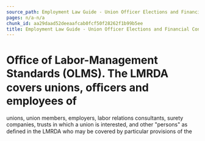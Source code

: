 ```yaml
---
source_path: Employment Law Guide - Union Officer Elections and Financial Controls.md
pages: n/a-n/a
chunk_id: aa29daad52deeaafcab0fcf50f28262f1b99b5ee
title: Employment Law Guide - Union Officer Elections and Financial Controls
---
```

# Oﬃce of Labor-Management Standards (OLMS). The LMRDA covers unions, oﬃcers and employees of

unions, union members, employers, labor relations consultants, surety companies, trusts in which a union is interested, and other "persons" as deﬁned in the LMRDA who may be covered by particular provisions of the
